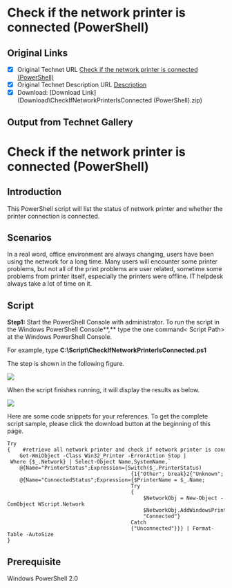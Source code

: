 # Check if the network printer is connected (PowerShell)

## Original Links

- [x] Original Technet URL [Check if the network printer is connected (PowerShell)](https://gallery.technet.microsoft.com/Check-if-the-network-30e7800a)
- [x] Original Technet Description URL [Description](https://gallery.technet.microsoft.com/Check-if-the-network-30e7800a/description)
- [x] Download: [Download Link](Download\CheckIfNetworkPrinterIsConnected (PowerShell).zip)

## Output from Technet Gallery

# **Check if the network printer is connected (PowerShell)**

## **Introduction**

This PowerShell script will list the status of network printer and whether the printer connection is connected.

## **Scenarios**

In a real word, office environment are always changing, users have been using the network for a long time. Many users will encounter some printer problems, but not all of the print problems are user related, sometime some problems from printer itself, especially  the printers were offline. IT helpdesk always take a lot of time on it.

## **Script**

**Step1:** Start the PowerShell Console with administrator. To run the script in the Windows PowerShell Console**,** type the one command&lt; Script Path&gt; at the Windows PowerShell Console.

For example, type **C:\Script\CheckIfNetworkPrinterIsConnected.ps1**

The step is shown in the following figure.

![](Images\image002.png)

When the script finishes running, it will display the results as below.

![](Images\image004.png)

Here are some code snippets for your references. To get the complete script sample, please click the download button at the beginning of this page.

```
Try
{    #retrieve all network printer and check if network printer is connected
    Get-WmiObject -Class Win32_Printer -ErrorAction Stop | Where {$_.Network} | Select-Object Name,SystemName,`
    @{Name="PrinterStatus";Expression={Switch($_.PrinterStatus)
                                        {1{"Other"; break}2{"Unknown"; break}3{"Idle"; break}4{"Printing"; break}5{"Warming Up"; break}6{"Stopped printing"; break}7{"Offline"; break}}}},`
    @{Name="ConnectedStatus";Expression={$PrinterName = $_.Name;
                                        Try
                                        {
                                            $NetworkObj = New-Object -ComObject WScript.Network
                                            $NetworkObj.AddWindowsPrinterConnection("$PrinterName")
                                            "Connected"}
                                        Catch
                                        {"Unconnected"}}} | Format-Table -AutoSize
}
```

## **Prerequisite**

Windows PowerShell 2.0

